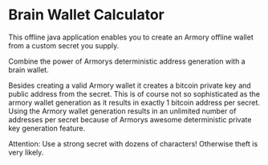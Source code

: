 Brain Wallet Calculator
========================

This offline java application enables you to create an Armory offline wallet from a custom secret you supply.

Combine the power of Armorys deterministic address generation with a brain wallet.

Besides creating a valid Armory wallet it creates a bitcoin private key and public address from the secret. This is of course not so sophisticated as the armory wallet generation as it results in exactly 1 bitcoin address per secret. Using the Armory wallet generation results in an unlimited number of addresses per secret because of Armorys awesome deterministic private key generation feature.

Attention: Use a strong secret with dozens of characters! Otherwise theft is very likely.
